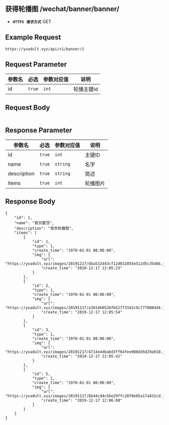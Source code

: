 ## 获得轮播图 /wechat/banner/banner/

- **`HTTPS 请求方式`** GET

## Example Request
```
https://yxadult.xyz/api/v1/banner/1
```

## Request Parameter

| 参数名       | 必选   | 参数对应值 | 说明                  |
| ------------ | ------ | ---------- | --------------------|
| id           | `true` | `int   `   | 轮播主键id           |


## Request Body

```

```



## Response Parameter

| 参数名              | 必选   | 参数对应值 | 说明                               |
| ------------------- | ------ | ---------- | ---------------------------------|
| id                  | `true` | `int`      | 主键ID                            |
| name                | `true` | `string`   | 名字                              |
| description         | `true` | `string`   | 简述                              |
| items               | `true` | `int`      | 轮播图片                          |

## Response Body

```
{
    "id": 1,
    "name": "首页置顶",
    "description": "首页轮播图",
    "items": [
        {
            "id": 1,
            "type": 1,
            "create_time": "1970-01-01 08:00:00",
            "img": {
                "url": "https://yxadult.xyz/images/20191217/dba532443cf12d032855e512d5c35466.jpg",
                "create_time": "2019-12-17 12:05:23"
            }
        },
        {
            "id": 2,
            "type": 1,
            "create_time": "1970-01-01 08:00:00",
            "img": {
                "url": "https://yxadult.xyz/images/20191217/a3014b0526fb527f3342c9c777800dd4.jpg",
                "create_time": "2019-12-17 12:05:54"
            }
        },
        {
            "id": 3,
            "type": 1,
            "create_time": "1970-01-01 08:00:00",
            "img": {
                "url": "https://yxadult.xyz/images/20191217/4714e4dbabd3ff64fee988dd5d29a010.jpg",
                "create_time": "2019-12-17 12:05:42"
            }
        },
        {
            "id": 5,
            "type": 1,
            "create_time": "1970-01-01 08:00:00",
            "img": {
                "url": "https://yxadult.xyz/images/20191217/8b44cd4c56e29ffc28f0e85a17a831cd.jpg",
                "create_time": "2019-12-17 12:06:08"
            }
        }
    ]
}
```

